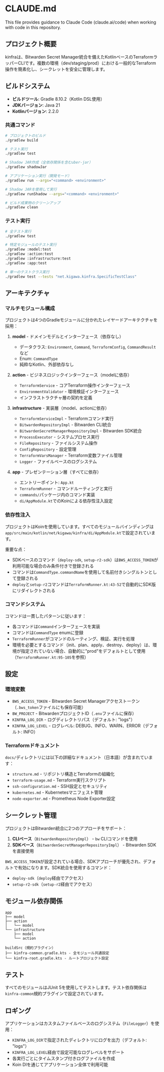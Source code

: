 # CLAUDE.md

This file provides guidance to Claude Code (claude.ai/code) when working with code in this repository.

## プロジェクト概要

kinfraは、Bitwarden Secret Manager統合を備えたKotlinベースのTerraformラッパーCLIです。複数の環境（dev/staging/prod）における一般的なTerraform操作を簡素化し、シークレットを安全に管理します。

## ビルドシステム

- **ビルドツール**: Gradle 8.10.2（Kotlin DSL使用）
- **JDKバージョン**: Java 21
- **Kotlinバージョン**: 2.2.0

### 共通コマンド

```bash
# プロジェクトのビルド
./gradlew build

# テスト実行
./gradlew test

# Shadow JAR作成（全依存関係を含むuber-jar）
./gradlew shadowJar

# アプリケーション実行（開発モード）
./gradlew run --args="<command> <environment>"

# Shadow JARを使用して実行
./gradlew runShadow --args="<command> <environment>"

# ビルド成果物のクリーンアップ
./gradlew clean
```

### テスト実行

```bash
# 全テスト実行
./gradlew test

# 特定モジュールのテスト実行
./gradlew :model:test
./gradlew :action:test
./gradlew :infrastructure:test
./gradlew :app:test

# 単一のテストクラス実行
./gradlew test --tests "net.kigawa.kinfra.SpecificTestClass"
```

## アーキテクチャ

### マルチモジュール構成

プロジェクトは4つのGradleモジュールに分かれたレイヤードアーキテクチャを採用：

1. **model** - ドメインモデルとインターフェース（依存なし）
   - データクラス: `Environment`, `Command`, `TerraformConfig`, `CommandResult`など
   - Enum: `CommandType`
   - 純粋なKotlin、外部依存なし

2. **action** - ビジネスロジックインターフェース（modelに依存）
   - `TerraformService` - コアTerraform操作インターフェース
   - `EnvironmentValidator` - 環境検証インターフェース
   - インフラストラクチャ層の契約を定義

3. **infrastructure** - 実装層（model、actionに依存）
   - `TerraformServiceImpl` - Terraformコマンド実行
   - `BitwardenRepositoryImpl` - Bitwarden CLI統合
   - `BitwardenSecretManagerRepositoryImpl` - Bitwarden SDK統合
   - `ProcessExecutor` - システムプロセス実行
   - `FileRepository` - ファイルシステム操作
   - `ConfigRepository` - 設定管理
   - `TerraformVarsManager` - Terraform変数ファイル管理
   - `Logger` - ファイルベースのログシステム

4. **app** - プレゼンテーション層（すべてに依存）
   - エントリーポイント: `App.kt`
   - `TerraformRunner` - コマンドルーティングと実行
   - `commands/`パッケージ内のコマンド実装
   - `di/AppModule.kt`でのKoinによる依存性注入設定

### 依存性注入

プロジェクトはKoinを使用しています。すべてのモジュールバインディングは`app/src/main/kotlin/net/kigawa/kinfra/di/AppModule.kt`で設定されています。

重要な点：
- SDKベースのコマンド（`deploy-sdk`, `setup-r2-sdk`）は`BWS_ACCESS_TOKEN`が利用可能な場合のみ条件付きで登録される
- コマンドは`CommandType.commandName`を使用して名前付きシングルトンとして登録される
- `deploy`と`setup-r2`コマンドは`TerraformRunner.kt:43-52`で自動的にSDK版にリダイレクトされる

### コマンドシステム

コマンドは一貫したパターンに従います：
- 各コマンドは`Command`インターフェースを実装
- コマンドは`CommandType` enumに登録
- `TerraformRunner`がコマンドのルーティング、検証、実行を処理
- 環境を必要とするコマンド（init、plan、apply、destroy、deploy）は、環境が指定されていない場合、自動的に"prod"をデフォルトとして使用（`TerraformRunner.kt:95-105`を参照）

## 設定

### 環境変数

- `BWS_ACCESS_TOKEN` - Bitwarden Secret Managerアクセストークン（`.bws_token`ファイルにも保存可能）
- `BW_PROJECT` - BitwardenプロジェクトID（`.env`ファイルに保存）
- `KINFRA_LOG_DIR` - ログディレクトリパス（デフォルト: "logs"）
- `KINFRA_LOG_LEVEL` - ログレベル: DEBUG、INFO、WARN、ERROR（デフォルト: INFO）

### Terraformドキュメント

`docs/`ディレクトリには以下の詳細なドキュメント（日本語）が含まれています：
- `structure.md` - リポジトリ構造とTerraformの組織化
- `terraform-usage.md` - Terraform実行スクリプト
- `ssh-configuration.md` - SSH設定とセキュリティ
- `kubernetes.md` - Kubernetesマニフェスト管理
- `node-exporter.md` - Prometheus Node Exporter設定

## シークレット管理

プロジェクトはBitwarden統合に2つのアプローチをサポート：

1. **CLIベース**（`BitwardenRepositoryImpl`） - `bw` CLIコマンドを使用
2. **SDKベース**（`BitwardenSecretManagerRepositoryImpl`） - Bitwarden SDKを直接使用

`BWS_ACCESS_TOKEN`が設定されている場合、SDKアプローチが優先され、デフォルトで有効になります。SDK統合を使用するコマンド：
- `deploy-sdk`（`deploy`経由でアクセス）
- `setup-r2-sdk`（`setup-r2`経由でアクセス）

## モジュール依存関係

```
app
├── model
├── action
│   └── model
└── infrastructure
    ├── model
    └── action

buildSrc（規約プラグイン）
├── kinfra-common.gradle.kts - 全モジュール共通設定
└── kinfra-root.gradle.kts - ルートプロジェクト設定
```

## テスト

すべてのモジュールはJUnit 5を使用してテストします。テスト依存関係は`kinfra-common`規約プラグインで設定されています。

## ロギング

アプリケーションはカスタムファイルベースのログシステム（`FileLogger`）を使用：
- `KINFRA_LOG_DIR`で指定されたディレクトリにログを出力（デフォルト: "logs"）
- `KINFRA_LOG_LEVEL`経由で設定可能なログレベルをサポート
- 各実行ごとにタイムスタンプ付きログファイルを作成
- Koin DIを通じてアプリケーション全体で利用可能